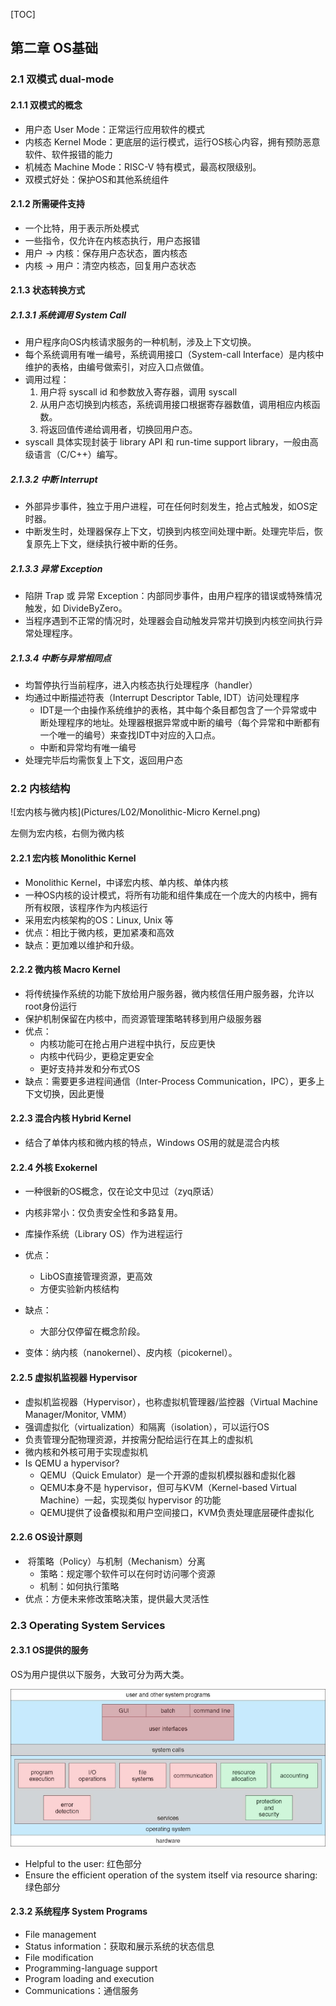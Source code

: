 [TOC]

## 第二章 OS基础

### 2.1 双模式 dual-mode

#### 2.1.1 双模式的概念

- 用户态  User Mode：正常运行应用软件的模式
- 内核态 Kernel Mode：更底层的运行模式，运行OS核心内容，拥有预防恶意软件、软件报错的能力
- 机械态 Machine Mode：RISC-V 特有模式，最高权限级别。
- 双模式好处：保护OS和其他系统组件

#### 2.1.2 所需硬件支持

- 一个比特，用于表示所处模式
- 一些指令，仅允许在内核态执行，用户态报错
- 用户 $\rightarrow$ 内核：保存用户态状态，置内核态
- 内核 $\rightarrow$ 用户：清空内核态，回复用户态状态

#### 2.1.3 状态转换方式

##### 2.1.3.1 系统调用 System Call

- 用户程序向OS内核请求服务的一种机制，涉及上下文切换。
- 每个系统调用有唯一编号，系统调用接口（System-call Interface）是内核中维护的表格，由编号做索引，对应入口点做值。
- 调用过程：
  1. 用户将 syscall id 和参数放入寄存器，调用 syscall
  2. 从用户态切换到内核态，系统调用接口根据寄存器数值，调用相应内核函数。
  3. 将返回值传递给调用者，切换回用户态。
- syscall 具体实现封装于 library API 和 run-time support library，一般由高级语言（C/C++）编写。

#####  2.1.3.2 中断 Interrupt

- 外部异步事件，独立于用户进程，可在任何时刻发生，抢占式触发，如OS定时器。
- 中断发生时，处理器保存上下文，切换到内核空间处理中断。处理完毕后，恢复原先上下文，继续执行被中断的任务。

##### 2.1.3.3 异常 Exception

- 陷阱 Trap 或 异常 Exception：内部同步事件，由用户程序的错误或特殊情况触发，如 DivideByZero。	
- 当程序遇到不正常的情况时，处理器会自动触发异常并切换到内核空间执行异常处理程序。

##### 2.1.3.4 中断与异常相同点

- 均暂停执行当前程序，进入内核态执行处理程序（handler）
- 均通过中断描述符表（Interrupt Descriptor Table, IDT）访问处理程序
  - IDT是一个由操作系统维护的表格，其中每个条目都包含了一个异常或中断处理程序的地址。处理器根据异常或中断的编号（每个异常和中断都有一个唯一的编号）来查找IDT中对应的入口点。
  - 中断和异常均有唯一编号
- 处理完毕后均需恢复上下文，返回用户态

### 2.2 内核结构

![宏内核与微内核](Pictures/L02/Monolithic-Micro Kernel.png)

左侧为宏内核，右侧为微内核

#### 2.2.1 宏内核 Monolithic Kernel 

- Monolithic Kernel，中译宏内核、单内核、单体内核
- 一种OS内核的设计模式，将所有功能和组件集成在一个庞大的内核中，拥有所有权限，该程序作为内核运行
- 采用宏内核架构的OS：Linux, Unix 等
- 优点：相比于微内核，更加紧凑和高效
- 缺点：更加难以维护和升级。

#### 2.2.2 微内核 Macro Kernel

- 将传统操作系统的功能下放给用户服务器，微内核信任用户服务器，允许以root身份运行
- 保护机制保留在内核中，而资源管理策略转移到用户级服务器
- 优点：
  - 内核功能可在抢占用户进程中执行，反应更快
  - 内核中代码少，更稳定更安全
  - 更好支持并发和分布式OS
- 缺点：需要更多进程间通信（Inter-Process Communication，IPC），更多上下文切换，因此更慢

#### 2.2.3 混合内核 Hybrid Kernel

- 结合了单体内核和微内核的特点，Windows OS用的就是混合内核

#### 2.2.4 外核 Exokernel

- 一种很新的OS概念，仅在论文中见过（zyq原话）

- 内核非常小：仅负责安全性和多路复用。
- 库操作系统（Library OS）作为进程运行
- 优点：
  - LibOS直接管理资源，更高效
  - 方便实验新内核结构
- 缺点：
  - 大部分仅停留在概念阶段。
- 变体：纳内核（nanokernel）、皮内核（picokernel）。

#### 2.2.5 虚拟机监视器 Hypervisor

- 虚拟机监视器（Hypervisor），也称虚拟机管理器/监控器（Virtual Machine Manager/Monitor, VMM）
- 强调虚拟化（virtualization）和隔离（isolation），可以运行OS
- 负责管理分配物理资源，并按需分配给运行在其上的虚拟机
- 微内核和外核可用于实现虚拟机
- Is QEMU a hypervisor?
  - QEMU（Quick Emulator）是一个开源的虚拟机模拟器和虚拟化器
  - QEMU本身不是 hypervisor，但可与KVM（Kernel-based Virtual Machine）一起，实现类似 hypervisor 的功能
  - QEMU提供了设备模拟和用户空间接口，KVM负责处理底层硬件虚拟化

#### 2.2.6 OS设计原则

- ​	将策略（Policy）与机制（Mechanism）分离
  - 策略：规定哪个软件可以在何时访问哪个资源
  - 机制：如何执行策略
- 优点：方便未来修改策略决策，提供最大灵活性

### 2.3 Operating System Services

#### 2.3.1 OS提供的服务

OS为用户提供以下服务，大致可分为两大类。

![](Pictures/L02/OSservices.png)

- Helpful to the user: 红色部分
- Ensure the efficient operation  of the system itself via resource sharing: 绿色部分

#### 2.3.2 系统程序 System Programs

- File management
- Status information：获取和展示系统的状态信息
- File modification
- Programming-language support
- Program loading and execution
- Communications：通信服务